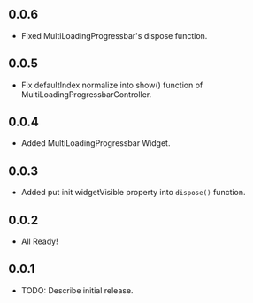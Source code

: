 ## 0.0.6
* Fixed MultiLoadingProgressbar's dispose function.

## 0.0.5
* Fix defaultIndex normalize into show() function of MultiLoadingProgressbarController.

## 0.0.4
* Added MultiLoadingProgressbar Widget.

## 0.0.3
* Added put init widgetVisible property into `dispose()` function. 

## 0.0.2
* All Ready!

## 0.0.1

* TODO: Describe initial release.
